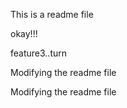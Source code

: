 This is a readme file


okay!!!

feature3..turn

Modifying the readme file


Modifying the readme file

